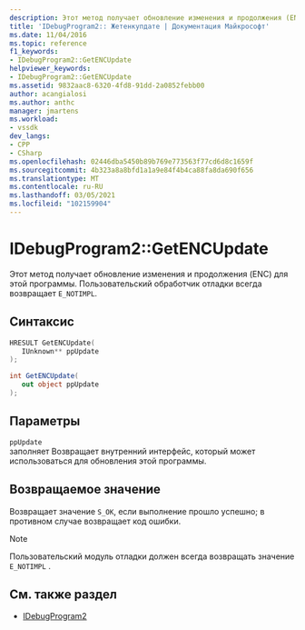 ```yaml
---
description: Этот метод получает обновление изменения и продолжения (ENC) для этой программы.
title: 'IDebugProgram2:: Жетенкупдате | Документация Майкрософт'
ms.date: 11/04/2016
ms.topic: reference
f1_keywords:
- IDebugProgram2::GetENCUpdate
helpviewer_keywords:
- IDebugProgram2::GetENCUpdate
ms.assetid: 9832aac8-6320-4fd8-91dd-2a0852febb00
author: acangialosi
ms.author: anthc
manager: jmartens
ms.workload:
- vssdk
dev_langs:
- CPP
- CSharp
ms.openlocfilehash: 02446dba5450b89b769e773563f77cd6d8c1659f
ms.sourcegitcommit: 4b323a8a8bfd1a1a9e84f4b4ca88fa8da690f656
ms.translationtype: MT
ms.contentlocale: ru-RU
ms.lasthandoff: 03/05/2021
ms.locfileid: "102159904"
---
```

# <a name="idebugprogram2getencupdate"></a>IDebugProgram2::GetENCUpdate
Этот метод получает обновление изменения и продолжения (ENC) для этой программы. Пользовательский обработчик отладки всегда возвращает `E_NOTIMPL`.

## <a name="syntax"></a>Синтаксис

```cpp
HRESULT GetENCUpdate( 
   IUnknown** ppUpdate
);
```

```csharp
int GetENCUpdate(
   out object ppUpdate
);
```

## <a name="parameters"></a>Параметры
`ppUpdate`\
заполняет Возвращает внутренний интерфейс, который может использоваться для обновления этой программы.

## <a name="return-value"></a>Возвращаемое значение
 Возвращает значение `S_OK`, если выполнение прошло успешно; в противном случае возвращает код ошибки.

> [!NOTE]
> Пользовательский модуль отладки должен всегда возвращать значение `E_NOTIMPL` .

## <a name="see-also"></a>См. также раздел
- [IDebugProgram2](../../../extensibility/debugger/reference/idebugprogram2.md)
